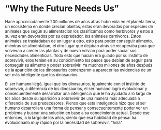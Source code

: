 # “Why the Future Needs Us”

 <font size="2"> Hace aproximadamente 200 millones de años atrás hubo vida en el planeta tierra, un ecosistema en donde crecían plantas, estas eran devoradas por especies de animales que según su alimentación los clasificamos como herbívoros y estos a su vez eran devorados por su depredador, los animales carnívoros. Estos animales se trasladaban de un lugar a otro, esto para poder conseguir alimento, mientras se alimentaban, el otro lugar que dejaban atrás se recuperaba para que volvieran a crecer las plantas y de nuevo volvían para poder saciar sus necesidades alimenticias. Todo esto que hacían era guiado por su instinto de sobrevivir, ellos tenían en su conocimiento los pasos que debían de seguir para conseguir su alimento y poder sobrevivir. Ya muchos millones de años desṕués de la aparición de los dinosaurios comenzaron a aparecer las evidencias de un ser más inteligente que los dinosaurios.

El ser humano llegó, igual que los dinosaurios, igualmente con el instinto de sobrevivir, a diferencia de los dinosaurios, el ser humano logró evolucionar y consecuentemente desarrollar una inteligencia que le ha ayudado a lo largo de los años desde su aparición a sobrevivir de una manera más adecuada a diferencia de sus predecesores. Pienso que esta inteligencia hizo que el ser humano desarrollara una forma de pensar y consecuentemente poder ver un problema y buscar una solución en base a su conocimiento actual. Desde ese entonces, a lo largo de los años, siento que esa habilidad de pensar ha evolucionado muy rápido por la necesidad de sobrevivir. "hola"
</font> 
